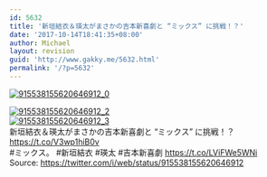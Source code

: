 ```yaml
---
id: 5632
title: '新垣結衣＆瑛太がまさかの吉本新喜劇と “ミックス” に挑戦！？'
date: '2017-10-14T18:41:35+08:00'
author: Michael
layout: revision
guid: 'http://www.gakky.me/5632.html'
permalink: '/?p=5632'
---
```


[![915538155620646912_0](http://www.yui-aragaki.org/wp-content/uploads/2017/10/915538155620646912_0.jpg)](http://www.yui-aragaki.org/wp-content/uploads/2017/10/915538155620646912_0.jpg)

[![915538155620646912_2](http://www.yui-aragaki.org/wp-content/uploads/2017/10/915538155620646912_2.jpg)](http://www.yui-aragaki.org/wp-content/uploads/2017/10/915538155620646912_2.jpg)  
[![915538155620646912_3](http://www.yui-aragaki.org/wp-content/uploads/2017/10/915538155620646912_3.jpg)](http://www.yui-aragaki.org/wp-content/uploads/2017/10/915538155620646912_3.jpg)  
新垣結衣＆瑛太がまさかの吉本新喜劇と “ミックス” に挑戦！？  
https://t.co/V3wp1hiB0v  
\#ミックス。 #新垣結衣 #瑛太 #吉本新喜劇 https://t.co/LViFWe5WNi  
Source: <https://twitter.com/i/web/status/915538155620646912>